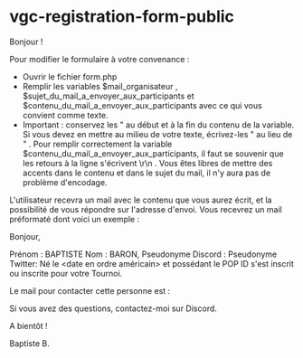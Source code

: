 # vgc-registration-form-public
Bonjour ! 

Pour modifier le formulaire à votre convenance : 

* Ouvrir le fichier form.php
* Remplir les variables $mail_organisateur , $sujet_du_mail_a_envoyer_aux_participants et $contenu_du_mail_a_envoyer_aux_participants avec ce qui vous convient comme texte.
* Important : conservez les " au début et à la fin du contenu de la variable. Si vous devez en mettre au milieu de votre texte, écrivez-les \" au lieu de " .
Pour remplir correctement la variable $contenu_du_mail_a_envoyer_aux_participants, il faut se souvenir que les retours à la ligne s'écrivent \r\n . Vous êtes libres de mettre des accents dans le contenu et dans le sujet du mail, il n'y aura pas de problème d'encodage.

L'utilisateur recevra un mail avec le contenu que vous aurez écrit, et la possibilité de vous répondre sur l'adresse d'envoi. Vous recevrez un mail préformaté dont voici un exemple : 

Bonjour,

Prénom : BAPTISTE 
Nom : BARON,
Pseudonyme Discord : <pseudo>
Pseudonyme Twitter: <pseudo>
Né le <date en ordre américain>
et possédant le POP ID <POP ID>
s'est inscrit ou inscrite pour votre Tournoi.

Le mail pour contacter cette personne est : <mail>

Si vous avez des questions, contactez-moi sur Discord.

A bientôt !

Baptiste B.
